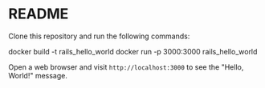 # README

Clone this repository and run the following commands:

docker build -t rails_hello_world
docker run -p 3000:3000 rails_hello_world

Open a web browser and visit `http://localhost:3000` to see the "Hello, World!" message.

